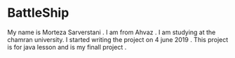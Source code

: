 # BattleShip

My name is Morteza Sarverstani . I am from Ahvaz . I am studying at the chamran university.
I started writing the project on 4 june 2019 .
This project is  for java lesson and is my finall project .